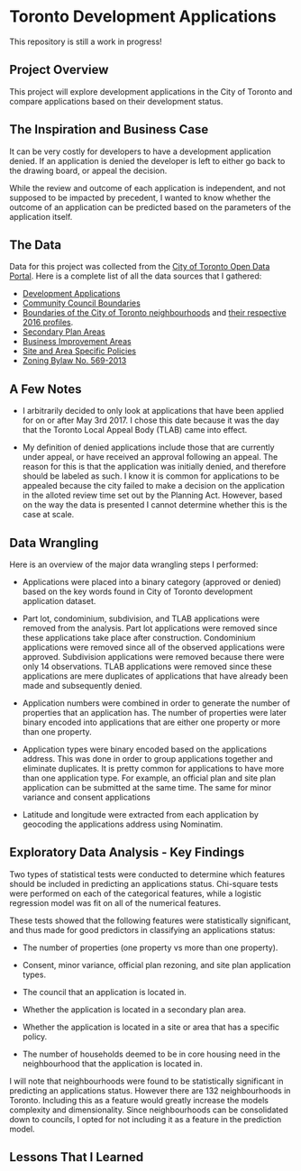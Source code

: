 # Toronto Development Applications

This repository is still a work in progress!

## Project Overview

This project will explore development applications in the City of Toronto and compare applications based on their development status.

## The Inspiration and Business Case

It can be very costly for developers to have a development application denied. If an application is denied the developer is left to either go back to the drawing board, or appeal the decision.

While the review and outcome of each application is independent, and not supposed to be impacted by precedent, I wanted to know whether the outcome of an application can be predicted based on the parameters of the application itself.

## The Data

Data for this project was collected from the [City of Toronto Open Data Portal](https://open.toronto.ca/). Here is a complete list of all the data sources that I gathered:

- [Development Applications](https://open.toronto.ca/dataset/development-applications/)
- [Community Council Boundaries](https://open.toronto.ca/dataset/community-council-boundaries/)
- [Boundaries of the City of Toronto neighbourhoods](https://open.toronto.ca/dataset/neighbourhoods/) and [ their respective 2016 profiles](https://open.toronto.ca/dataset/neighbourhood-profiles/).
- [Secondary Plan Areas](https://open.toronto.ca/dataset/secondary-plans/)
- [Business Improvement Areas](https://open.toronto.ca/dataset/business-improvement-areas/)
- [Site and Area Specific Policies](https://open.toronto.ca/dataset/site-and-area-specific-policies/)
- [Zoning Bylaw No. 569-2013](https://open.toronto.ca/dataset/zoning-by-law/)

## A Few Notes

- I arbitrarily decided to only look at applications that have been applied for on or after May 3rd 2017. I chose this date because it was the day that the Toronto Local Appeal Body (TLAB) came into effect.
  
- My definition of denied applications include those that are currently under appeal, or have received an approval following an appeal. The reason for this is that the application was initially denied, and therefore should be labeled as such. I know it is common for applications to be appealed because the city failed to make a decision on the application in the alloted review time set out by the Planning Act. However, based on the way the data is presented I cannot determine whether this is the case at scale.

## Data Wrangling

Here is an overview of the major data wrangling steps I performed:

- Applications were placed into a binary category (approved or denied) based on the key words found in City of Toronto development application dataset.
  
- Part lot, condominium, subdivision, and TLAB applications were removed from the analysis. Part lot applications were removed since these applications take place after construction. Condominium applications were removed since all of the observed applications were approved. Subdivision applications were removed because there were only 14 observations. TLAB applications were removed since these applications are mere duplicates of applications that have already been made and subsequently denied.
  
- Application numbers were combined in order to generate the number of properties that an application has. The number of properties were later binary encoded into applications that are either one property or more than one property.
  
- Application types were binary encoded based on the applications address. This was done in order to group applications together and eliminate duplicates. It is pretty common for applications to have more than one application type. For example, an official plan and site plan application can be submitted at the same time. The same for minor variance and consent applications
   
- Latitude and longitude were extracted from each application by geocoding the applications address using Nominatim.

## Exploratory Data Analysis - Key Findings

Two types of statistical tests were conducted to determine which features should be included in predicting an applications status. Chi-square tests were performed on each of the categorical features, while a logistic regression model was fit on all of the numerical features.

These tests showed that the following features were statistically significant, and thus made for good predictors in classifying an applications status:

- The number of properties (one property vs more than one property).
  
- Consent, minor variance, official plan rezoning, and site plan application types.
  
- The council that an application is located in.
  
- Whether the application is located in a secondary plan area.
  
- Whether the application is located in a site or area that has a specific policy.
  
- The number of households deemed to be in core housing need in the neighbourhood that the application is located in.

I will note that neighbourhoods were found to be statistically significant in predicting an applications status. However there are 132 neighbourhoods in Toronto. Including this as a feature would greatly increase the models complexity and dimensionality. Since neighbourhoods can be consolidated down to councils, I opted for not including it as a feature in the prediction model.

## Lessons That I Learned
